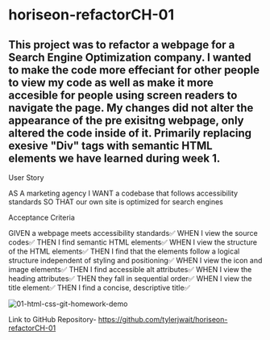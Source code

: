 # horiseon-refactorCH-01

## This project was to refactor a webpage for a Search Engine Optimization company. I wanted to make the code more effeciant for other people to view my code as well as make it more accesible for people using screen readers to navigate the page. My changes did not alter the appearance of the pre exisitng webpage, only altered the code inside of it. Primarily replacing exesive "Div" tags with semantic HTML elements we have learned during week 1. 

User Story

AS A marketing agency
I WANT a codebase that follows accessibility standards
SO THAT our own site is optimized for search engines



Acceptance Criteria

GIVEN a webpage meets accessibility standards✅
WHEN I view the source codes✅
THEN I find semantic HTML elements✅
WHEN I view the structure of the HTML elements✅
THEN I find that the elements follow a logical structure independent of styling and positioning✅
WHEN I view the icon and image elements✅
THEN I find accessible alt attributes✅
WHEN I view the heading attributes✅
THEN they fall in sequential order✅
WHEN I view the title element✅
THEN I find a concise, descriptive title✅

![01-html-css-git-homework-demo](https://user-images.githubusercontent.com/118226586/204418645-c27e4bfe-1dd8-43db-be4f-5957f05e86ea.png)




Link to GitHub Repository- https://github.com/tylerjwait/horiseon-refactorCH-01
